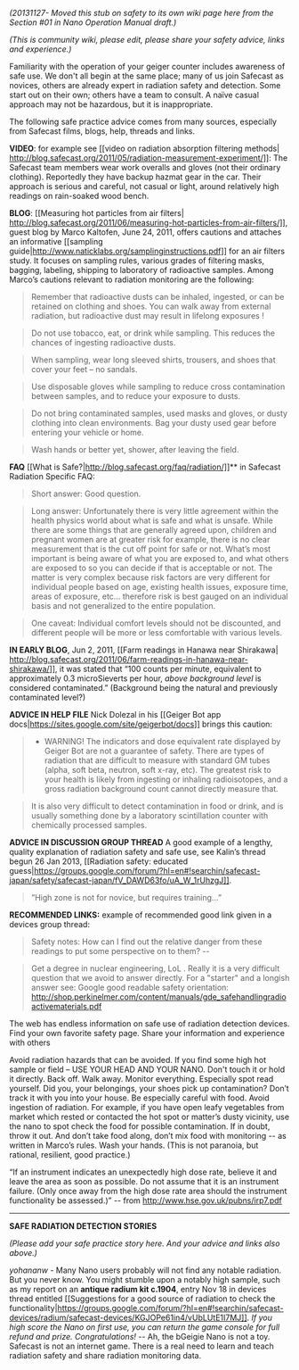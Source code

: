 
*(20131127- Moved this stub on safety to its own wiki page here from the Section #01 in Nano Operation Manual draft.)*

*(This is community wiki, please edit, please share your safety advice, links and experience.)* 

Familiarity with the operation of your geiger counter includes awareness of safe use.  We don't all begin at the same place; many of us join Safecast as novices, others are already expert in radiation safety and detection. Some start out on their own; others have a team to consult. A naïve casual approach may not be hazardous, but it is inappropriate. 

The following safe practice advice comes from many sources, especially from Safecast films, blogs, help, threads and links.

**VIDEO**: for example see [[video on radiation absorption filtering methods| http://blog.safecast.org/2011/05/radiation-measurement-experiment/]]: The Safecast team members wear work overalls and gloves (not their ordinary clothing). Reportedly they have backup hazmat gear in the car. Their approach is serious and careful, not casual or light, around relatively high readings on rain-soaked wood bench.

**BLOG**: [[Measuring hot particles from air filters| http://blog.safecast.org/2011/06/measuring-hot-particles-from-air-filters/]], guest blog by Marco Kaltofen, June 24, 2011, offers cautions and attaches an informative [[sampling guide|http://www.naticklabs.org/samplinginstructions.pdf]] for an air filters study. It focuses on sampling rules, various grades of filtering masks, bagging, labeling, shipping to laboratory of radioactive samples. Among Marco’s cautions relevant to radiation monitoring are the following: 

>Remember that radioactive dusts can be inhaled, ingested, or can be retained on clothing and shoes. You can walk away from external radiation, but radioactive dust may result in lifelong exposures !

>Do not use tobacco, eat, or drink while sampling. This reduces the chances of ingesting radioactive dusts. 

>When sampling, wear long sleeved shirts, trousers, and shoes that cover your feet – no sandals. 

>Use disposable gloves while sampling to reduce cross contamination between samples, and to reduce your exposure to dusts. 

>Do not bring contaminated samples, used masks and gloves, or dusty clothing into clean environments. Bag your dusty used gear before entering your vehicle or home. 

>Wash hands or better yet, shower, after leaving the field. 


**FAQ** [[What is Safe?|http://blog.safecast.org/faq/radiation/]]** in Safecast Radiation Specific FAQ:

>Short answer: Good question. 

>Long answer: Unfortunately there is very little agreement within the health physics world about what is safe and what is unsafe. While there are some things that are generally agreed upon, children and pregnant women are at greater risk for example, there is no clear measurement that is the cut off point for safe or not. What’s most important is being aware of what you are exposed to, and what others are exposed to so you can decide if that is acceptable or not. The matter is very complex because risk factors are very different for individual people based on age, existing health issues, exposure time, areas of exposure, etc… therefore risk is best gauged on an individual basis and not generalized to the entire population.

>One caveat: Individual comfort levels should not be discounted, and different people will be more or less comfortable with various levels.

**IN EARLY BLOG**, Jun 2, 2011, [[Farm readings in Hanawa near Shirakawa| http://blog.safecast.org/2011/06/farm-readings-in-hanawa-near-shirakawa/]], it was stated that “100 counts per minute, equivalent to approximately 0.3 microSieverts per hour, *above background level* is considered contaminated.” (Background being the natural and previously contaminated level?)

**ADVICE IN HELP FILE** Nick Dolezal in his [[Geiger Bot app docs|https://sites.google.com/site/geigerbot/docs]] brings this caution: 

>* WARNING! The indicators and dose equivalent rate displayed by Geiger Bot are not a guarantee of safety. There are types of radiation that are difficult to measure with standard GM tubes (alpha, soft beta, neutron, soft x-ray, etc). The greatest risk to your health is likely from ingesting or inhaling radioisotopes, and a gross radiation background count cannot directly measure that.

>It is also very difficult to detect contamination in food or drink, and is usually something done by a laboratory scintillation counter with chemically processed samples.

**ADVICE IN DISCUSSION GROUP THREAD** A good example of a lengthy, quality explanation of radiation safety and safe use, see Kalin’s thread begun 26 Jan 2013, [[Radiation safety: educated guess|https://groups.google.com/forum/?hl=en#!searchin/safecast-japan/safety/safecast-japan/fV_DAWD63fo/uA_W_1rUhzgJ]].

>”High zone is not for novice, but requires training…”

**RECOMMENDED LINKS:** example of recommended good link given in a devices group thread:

> Safety notes: How can I find out the relative danger from these readings to put some perspective on to them?   -- 

> Get a degree in nuclear engineering, LoL . Really it is a very difficult question that we avoid to answer directly. For a "starter" and a longish answer see: Google good readable safety orientation: http://shop.perkinelmer.com/content/manuals/gde_safehandlingradioactivematerials.pdf

The web has endless information on safe use of radiation detection devices. Find your own favorite safety page. Share your information and experience with others

Avoid radiation hazards that can be avoided. If you find some high hot sample or field – USE YOUR HEAD AND YOUR NANO. Don't touch it or hold it directly. Back off. Walk away. Monitor everything. Especially spot read yourself. Did you, your belongings, your shoes pick up contamination? Don’t track it with you into your house. Be especially careful with food. Avoid ingestion of radiation. For example, if you have open leafy vegetables from market which rested or contacted the hot spot or matter’s dusty vicinity, use the nano to spot check the food for possible contamination. If in doubt, throw it out. And don’t take food along, don’t mix food with monitoring -- as written in Marco’s rules. Wash your hands. (This is not paranoia, but rational, resilient, good practice.)

“If an instrument indicates an unexpectedly high dose rate, believe it and leave the area as soon as possible. Do not assume that it is an instrument failure. (Only once away from the high dose rate area should the instrument functionality be assessed.)” -- from http://www.hse.gov.uk/pubns/irp7.pdf 

----

**SAFE RADIATION DETECTION STORIES**

*(Please add your safe practice story here. And your advice and links also above.)*

*yohananw* - Many Nano users probably will not find any notable radiation. But you never know. You might stumble upon a notably high sample, such as my report on an **antique radium kit c.1904**, entry Nov 18 in devices thread entitled [[Suggestions for a good source of radiation to check the functionality|https://groups.google.com/forum/?hl=en#!searchin/safecast-devices/radium/safecast-devices/KGJOPe61in4/vUbLUtE1I7MJ]]. *If you high score the Nano on first use, you can return the game console for full refund and prize. Congratulations!* -- Ah, the bGeigie Nano is not a toy. Safecast is not an internet game. There is a real need to learn and teach radiation safety and share radiation monitoring data.



